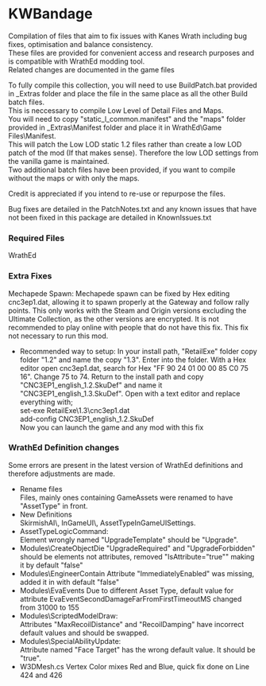# KWBandage
 Compilation of files that aim to fix issues with Kanes Wrath including bug fixes, optimisation and balance consistency.  
 These files are provided for convenient access and research purposes and is compatible with WrathEd modding tool.  
 Related changes are documented in the game files  
 
 To fully compile this collection, you will need to use BuildPatch.bat provided in _Extras folder and place the file in the same place as all the other Build batch files.  
 This is neccessary to compile Low Level of Detail Files and Maps.  
 You will need to copy "static_l_common.manifest" and the "maps" folder provided in _Extras\Manifest folder and place it in WrathEd\Game Files\Manifest.  
 This will patch the Low LOD static 1.2 files rather than create a low LOD patch of the mod (If that makes sense). Therefore the low LOD settings from the vanilla game is maintained.  
 Two additional batch files have been provided, if you want to compile without the maps or with only the maps.  

 Credit is appreciated if you intend to re-use or repurpose the files.
 
 Bug fixes are detailed in the PatchNotes.txt and any known issues that have not been fixed in this package are detailed in KnownIssues.txt
 
 ### Required Files
 WrathEd
 
 ### Extra Fixes
 Mechapede Spawn: Mechapede spawn can be fixed by Hex editing cnc3ep1.dat, allowing it to spawn properly at the Gateway and follow rally points. 
 This only works with the Steam and Origin versions excluding the Ultimate Collection, as the other versions are encrypted. 
 It is not recommended to play online with people that do not have this fix. This fix not necessary to run this mod.  
 * Recommended way to setup: In your install path, "RetailExe" folder copy folder "1.2" and name the copy "1.3". Enter into the folder. 
 With a Hex editor open cnc3ep1.dat, search for Hex "FF 90 24 01 00 00 85 C0 75 16". Change 75 to 74. Return to the install path and copy "CNC3EP1_english_1.2.SkuDef" and name it "CNC3EP1_english_1.3.SkuDef". 
 Open with a text editor and replace everything with;  
 set-exe RetailExe\1.3\cnc3ep1.dat  
 add-config CNC3EP1_english_1.2.SkuDef  
 Now you can launch the game and any mod with this fix
 
 ### WrathEd Definition changes
 Some errors are present in the latest version of WrathEd definitions and therefore adjustments are made.  
 * Rename files  
 Files, mainly ones containing GameAssets were renamed to have "AssetType" in front.  
 * New Definitions  
 SkirmishAI\\, InGameUI\\, AssetTypeInGameUISettings.  
 * AssetTypeLogicCommand:  
 Element wrongly named "UpgradeTemplate" should be "Upgrade".  
 * Modules\CreateObjectDie
 "UpgradeRequired" and "UpgradeForbidden" should be elements not attributes, removed "IsAttribute="true"" making it by default "false"
 * Modules\EngineerContain
 Attribute "ImmediatelyEnabled" was missing, added it in with default "false"
 * Modules\EvaEvents
 Due to different Asset Type, default value for attribute EvaEventSecondDamageFarFromFirstTimeoutMS changed from 31000 to 155
 * Modules\ScriptedModelDraw:  
 Attributes "MaxRecoilDistance" and "RecoilDamping" have incorrect default values and should be swapped.
 * Modules\SpecialAbilityUpdate:  
 Attribute named "Face Target" has the wrong default value. It should be "true".
 * W3DMesh.cs
 Vertex Color mixes Red and Blue, quick fix done on Line 424 and 426
 
